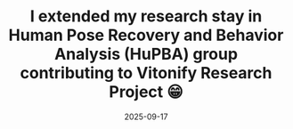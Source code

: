 ---
title: I extended my research stay in Human Pose Recovery and Behavior Analysis (HuPBA) group contributing to Vitonify Research Project 😁
summary: 
date: 2025-09-17

# Featured image
# Place an image named `featured.jpg/png` in this page's folder and customize its options here.
image:
  caption:

authors:
  - admin

tags:
---